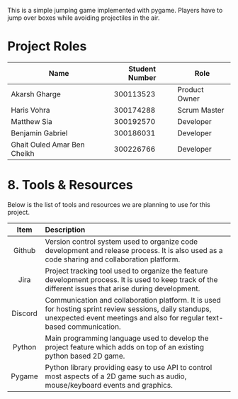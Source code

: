 This is a simple jumping game implemented with pygame. Players have to jump over boxes while avoiding projectiles in the air.

# Project Roles
|Name|Student Number|Role|
|----|--------------|----|
|Akarsh Gharge|300113523|Product Owner|
|Haris Vohra|300174288|Scrum Master|
|Matthew Sia|300192570|Developer|
|Benjamin Gabriel|300186031|Developer|
|Ghait Ouled Amar Ben Cheikh|300226766|Developer|

# 8. Tools & Resources
Below is the list of tools and resources we are planning to use for this project.

| Item | Description |
| :--: | :---------- |
| Github | Version control system used to organize code development and release process. It is also used as a code sharing and collaboration platform. |
| Jira   | Project tracking tool used to organize the feature development process. It is used to keep track of the different issues that arise during development. |
| Discord | Communication and collaboration platform. It is used for hosting sprint review sessions, daily standups, unexpected event meetings and also for regular text-based communication. |
| Python | Main programming language used to develop the project feature which adds on top of an existing python based 2D game. |
| Pygame | Python library providing easy to use API to control most aspects of a 2D game such as audio, mouse/keyboard events and graphics. |
